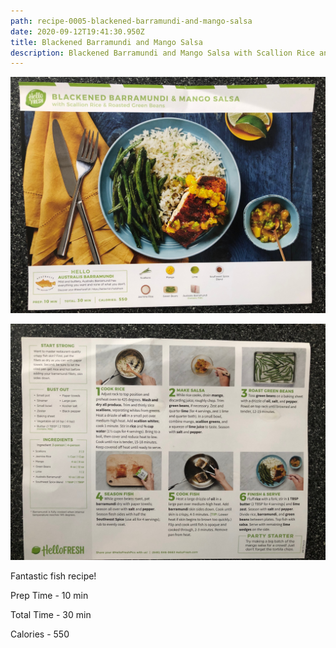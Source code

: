 ```yaml
---
path: recipe-0005-blackened-barramundi-and-mango-salsa
date: 2020-09-12T19:41:30.950Z
title: Blackened Barramundi and Mango Salsa
description: Blackened Barramundi and Mango Salsa with Scallion Rice and Roasted Green Beans
---
```

![picture of finished barramundi and mango salsa](../assets/0005-blackened-barramundi-and-mango-salsa-pic-1.jpeg)

![picture of blackened barramundi and mango salsa recipe ingredients, prep and cooking instructions](../assets/0005-blackened-barramundi-and-mango-salsa-pic-2.jpeg)

Fantastic fish recipe!

Prep Time - 10 min

Total Time - 30 min

Calories - 550